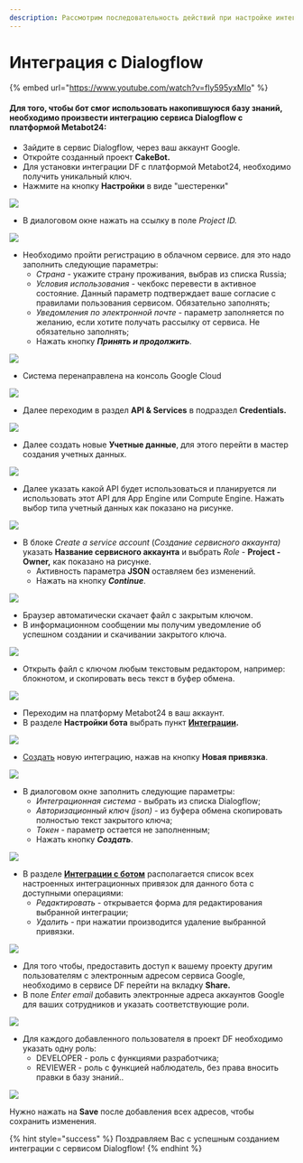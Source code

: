 ```yaml
---
description: Рассмотрим последовательность действий при настройке интеграции с Dialogflow
---
```


# Интеграция с Dialogflow

{% embed url="https://www.youtube.com/watch?v=fly595yxMIo" %}

#### Для того, чтобы бот смог использовать накопившуюся базу знаний, необходимо произвести интеграцию сервиса Dialogflow с платформой Metabot24: <a id="dlya-sozdaniya-uchetnoi-zapisi-na-platforme-metabot24-neobkhodimo"></a>

* Зайдите в сервис Dialogflow, через ваш аккаунт Google.
* Откройте созданный проект **CakeBot.**
* Для установки интеграции DF с платформой Metabot24, необходимо получить уникальный ключ.
* Нажмите на кнопку **Настройки** в виде "шестеренки" 

![](../.gitbook/assets/image%20%28104%29.png)

* В диалоговом окне нажать на ссылку в поле _Project ID._

![](../.gitbook/assets/izobrazhenie%20%28289%29.png)

* Необходимо пройти регистрацию в облачном сервисе. для это надо заполнить следующие параметры:
  * _Страна_ - укажите страну проживания, выбрав из списка Russia;
  * _Условия использования_  - чекбокс перевести в активное состояние. Данный параметр подтверждает ваше согласие с правилами пользования  сервисом. Обязательно заполнять;
  * _Уведомления по электронной почте_ - параметр заполняется по желанию, если хотите получать рассылку от сервиса. Не обязательно заполнять;
  * Нажать кнопку _**Принять и продолжить**_. 

![](../.gitbook/assets/image%20%28151%29.png)

* Система перенаправлена на консоль Google Cloud

![](../.gitbook/assets/izobrazhenie%20%28395%29.png)

* Далее переходим в раздел **API & Services** в подраздел **Credentials.**

![](../.gitbook/assets/izobrazhenie%20%2839%29.png)

* Далее создать новые **Учетные данные**, для этого перейти в мастер создания учетных данных.

![](../.gitbook/assets/izobrazhenie%20%28252%29.png)

* Далее указать какой API будет использоваться и планируется ли использовать этот API для App Engine или Compute Engine. Нажать выбор типа учетный данных как показано на рисунке.

![](../.gitbook/assets/izobrazhenie%20%28253%29.png)

* В блоке _Create a service account_ \(_Создание сервисного аккаунта\)_ указать **Название сервисного аккаунта** и выбрать _Role_ - **Project - Owner,** как показано на рисунке. 
  * Активность параметра **JSON** оставляем без изменений.
  * Нажать на кнопку _**Continue**_.

![](../.gitbook/assets/izobrazhenie%20%28128%29.png)

* Браузер автоматически скачает файл с закрытым ключом.
* В информационном сообщении мы получим уведомление об успешном создании и скачивании закрытого ключа.

![](../.gitbook/assets/izobrazhenie%20%28190%29.png)

* Открыть файл с ключом любым текстовым редактором, например: блокнотом, и скопировать весь текст в буфер обмена.

![](../.gitbook/assets/izobrazhenie%20%2840%29.png)

* Переходим на платформу Metabot24 в ваш аккаунт.
* В разделе **Настройки бота** выбрать пункт [**Интеграции**](https://app.metabot24.com/bot-integration)**.**

![](../.gitbook/assets/image%20%2898%29.png)

* [Создать](https://metabot24.com/bot-integration/create) новую интеграцию, нажав на кнопку **Новая привязка**.

![](../.gitbook/assets/image%20%28186%29.png)

* В диалоговом окне заполнить следующие параметры:
  * _Интеграционная система_ - выбрать из списка Dialogflow;
  * _Авторизационный ключ \(json\)_  - из буфера обмена скопировать полностью текст закрытого ключа;
  * _Токен_ - параметр остается не заполненным;
  * Нажать кнопку _**Создать**_.

![](../.gitbook/assets/image%20%28171%29.png)

* В разделе [**Интеграции с ботом**](https://app.metabot24.com/bot-integration) располагается список всех настроенных интеграционных привязок для данного бота с доступными операциями: 
  * _Редактировать_ - открывается форма для редактирования выбранной интеграции;
  * _Удалить -_ при нажатии производится удаление выбранной привязки.

![](../.gitbook/assets/image%20%28114%29.png)

* Для того чтобы, предоставить доступ к вашему проекту другим пользователям с электронным адресом сервиса Google, необходимо в сервисе DF перейти на вкладку **Share.**
* В поле _Enter email_ добавить электронные адреса аккаунтов Google для ваших сотрудников и указать соответствующие роли.

![](../.gitbook/assets/image%20%28233%29.png)

* Для каждого добавленного пользователя в проект DF необходимо указать одну роль: 
  * DEVELOPER - роль с функциями разработчика;
  * REVIEWER - роль с функцией наблюдатель, без права вносить правки в базу знаний..

![](../.gitbook/assets/image%20%2859%29.png)

Нужно нажать на **Save** после добавления всех адресов, чтобы сохранить изменения.

{% hint style="success" %}
Поздравляем Вас с успешным созданием интеграции с сервисом Dialogflow!
{% endhint %}



